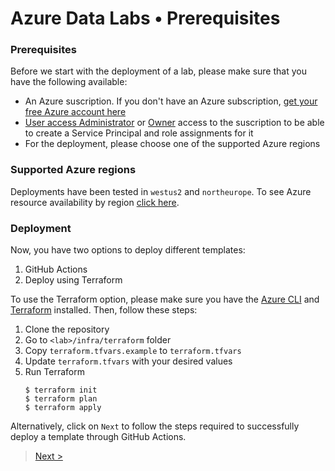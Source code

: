 # Azure Data Labs • Prerequisites

### Prerequisites

Before we start with the deployment of a lab, please make sure that you have the following available:

- An Azure suscription. If you don't have an Azure subscription, [get your free Azure account here](https://azure.microsoft.com/en-us/free/)
- [User access Administrator](https://docs.microsoft.com/en-us/azure/role-based-access-control/built-in-roles#user-access-administrator) or [Owner](https://docs.microsoft.com/en-us/azure/role-based-access-control/built-in-roles#owner) access to the suscription to be able to create a Service Principal and role assignments for it
- For the deployment, please choose one of the supported Azure regions

### Supported Azure regions

Deployments have been tested in `westus2` and `northeurope`. To see Azure resource availability by region [click here](https://azure.microsoft.com/en-us/global-infrastructure/services/).

### Deployment

Now, you have two options to deploy different templates:

1. GitHub Actions
2. Deploy using Terraform

To use the Terraform option, please make sure you have the [Azure CLI](https://docs.microsoft.com/cli/azure/install-azure-cli) and [Terraform](https://www.terraform.io/downloads) installed. Then, follow these steps:

1. Clone the repository
2. Go to `<lab>/infra/terraform` folder
3. Copy `terraform.tfvars.example` to `terraform.tfvars`
4. Update `terraform.tfvars` with your desired values
5. Run Terraform
    ```console
    $ terraform init
    $ terraform plan
    $ terraform apply
    ```

Alternatively, click on `Next` to follow the steps required to successfully deploy a template through GitHub Actions.

>[Next >](./adl-createrepository.md)
